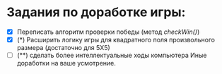 # Задания по доработке игры:

* [x] Переписать алгоритм проверки победы (метод *checkWin()*)
* [x] (*) Расширить логику игры для квадратного поля произвольного размера (достаточно для 5Х5)
* [ ] (**) сделать более интеллектуальные ходы компьютера
Иные доработки на ваше усмотрение.